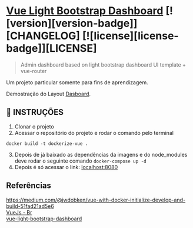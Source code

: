 # [Vue Light Bootstrap Dashboard](http://vuejs.creative-tim.com/vue-light-bootstrap-dashboard) [![version][version-badge]][CHANGELOG] [![license][license-badge]][LICENSE]

> Admin dashboard based on light bootstrap dashboard UI template + vue-router

Um projeto particular somente para fins de aprendizagem.

Demostração do Layout [Dasboard](http://vuejs.creative-tim.com/vue-light-bootstrap-dashboard).

## :rocket: INSTRUÇÕES

1. Clonar o projeto
2. Acessar o repositório do projeto e rodar o comando pelo terminal
```
docker build -t dockerize-vue .
```
3. Depois de já baixado as dependências da imagens e do node_modules deve rodar o seguinte comando
```docker-compose up -d```
4. Depois é só acessar o link: [localhost:8080](http://localhost:8080/)

## Referências
https://medium.com/@jwdobken/vue-with-docker-initialize-develop-and-build-51fad21ad5e6
<br>
[VueJs - Br](https://br.vuejs.org/)
<br>
[vue-light-bootstrap-dashboard](https://github.com/creativetimofficial/vue-light-bootstrap-dashboard)
